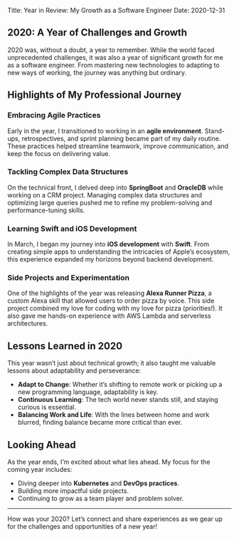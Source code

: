 Title: Year in Review: My Growth as a Software Engineer
Date: 2020-12-31

## 2020: A Year of Challenges and Growth

2020 was, without a doubt, a year to remember. While the world faced unprecedented challenges, it was also a year of significant growth for me as a software engineer. From mastering new technologies to adapting to new ways of working, the journey was anything but ordinary.

## Highlights of My Professional Journey

### Embracing Agile Practices

Early in the year, I transitioned to working in an **agile environment**. Stand-ups, retrospectives, and sprint planning became part of my daily routine. These practices helped streamline teamwork, improve communication, and keep the focus on delivering value.

### Tackling Complex Data Structures

On the technical front, I delved deep into **SpringBoot** and **OracleDB** while working on a CRM project. Managing complex data structures and optimizing large queries pushed me to refine my problem-solving and performance-tuning skills.

### Learning Swift and iOS Development

In March, I began my journey into **iOS development** with **Swift**. From creating simple apps to understanding the intricacies of Apple’s ecosystem, this experience expanded my horizons beyond backend development.

### Side Projects and Experimentation

One of the highlights of the year was releasing **Alexa Runner Pizza**, a custom Alexa skill that allowed users to order pizza by voice. This side project combined my love for coding with my love for pizza (priorities!). It also gave me hands-on experience with AWS Lambda and serverless architectures.

## Lessons Learned in 2020

This year wasn’t just about technical growth; it also taught me valuable lessons about adaptability and perseverance:
- **Adapt to Change**: Whether it’s shifting to remote work or picking up a new programming language, adaptability is key.
- **Continuous Learning**: The tech world never stands still, and staying curious is essential.
- **Balancing Work and Life**: With the lines between home and work blurred, finding balance became more critical than ever.

## Looking Ahead

As the year ends, I’m excited about what lies ahead. My focus for the coming year includes:
- Diving deeper into **Kubernetes** and **DevOps practices**.
- Building more impactful side projects.
- Continuing to grow as a team player and problem solver.

---

How was your 2020? Let’s connect and share experiences as we gear up for the challenges and opportunities of a new year!
